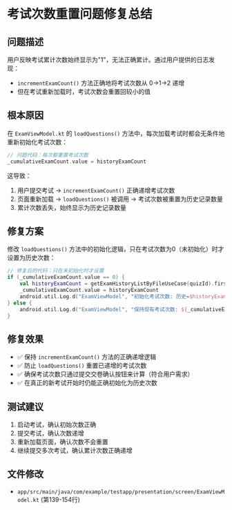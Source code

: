 # 考试次数重置问题修复总结

## 问题描述
用户反映考试累计次数始终显示为"1"，无法正确累计。通过用户提供的日志发现：
- `incrementExamCount()` 方法正确地将考试次数从 0→1→2 递增
- 但在考试重新加载时，考试次数会重置回较小的值

## 根本原因
在 `ExamViewModel.kt` 的 `loadQuestions()` 方法中，每次加载考试时都会无条件地重新初始化考试次数：

```kotlin
// 问题代码：每次都重置考试次数
_cumulativeExamCount.value = historyExamCount
```

这导致：
1. 用户提交考试 → `incrementExamCount()` 正确递增考试次数
2. 页面重新加载 → `loadQuestions()` 被调用 → 考试次数被重置为历史记录数量
3. 累计次数丢失，始终显示为历史记录数量

## 修复方案
修改 `loadQuestions()` 方法中的初始化逻辑，只在考试次数为0（未初始化）时才设置为历史次数：

```kotlin
// 修复后的代码：只在未初始化时才设置
if (_cumulativeExamCount.value == 0) {
    val historyExamCount = getExamHistoryListByFileUseCase(quizId).firstOrNull()?.size ?: 0
    _cumulativeExamCount.value = historyExamCount
    android.util.Log.d("ExamViewModel", "初始化考试次数: 历史=$historyExamCount (本次考试完成时才会增加)")
} else {
    android.util.Log.d("ExamViewModel", "保持现有考试次数: ${_cumulativeExamCount.value} (避免重置)")
}
```

## 修复效果
- ✅ 保持 `incrementExamCount()` 方法的正确递增逻辑
- ✅ 防止 `loadQuestions()` 重置已递增的考试次数  
- ✅ 确保考试次数只通过提交交卷确认按钮来计算（符合用户需求）
- ✅ 在真正的新考试开始时仍能正确初始化为历史次数

## 测试建议
1. 启动考试，确认初始次数正确
2. 提交考试，确认次数递增
3. 重新加载页面，确认次数不会重置
4. 继续提交多次考试，确认累计次数正确递增

## 文件修改
- `app/src/main/java/com/example/testapp/presentation/screen/ExamViewModel.kt` (第139-154行)
